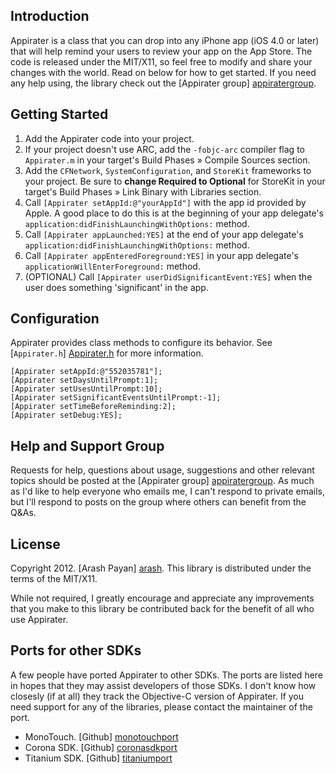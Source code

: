 Introduction
------------
Appirater is a class that you can drop into any iPhone app (iOS 4.0 or later) that will help remind your users
to review your app on the App Store. The code is released under the MIT/X11, so feel free to
modify and share your changes with the world. Read on below for how to get started. If you need any help using, 
the library check out the [Appirater group] [appiratergroup].


Getting Started
---------------
1. Add the Appirater code into your project.
2. If your project doesn't use ARC, add the `-fobjc-arc` compiler flag to `Appirater.m` in your target's Build Phases » Compile Sources section.
3. Add the `CFNetwork`, `SystemConfiguration`, and `StoreKit` frameworks to your project. Be sure to **change Required to Optional** for StoreKit in your target's Build Phases » Link Binary with Libraries section.
4. Call `[Appirater setAppId:@"yourAppId"]` with the app id provided by Apple. A good place to do this is at the beginning of your app delegate's `application:didFinishLaunchingWithOptions:` method.
5. Call `[Appirater appLaunched:YES]` at the end of your app delegate's `application:didFinishLaunchingWithOptions:` method.
6. Call `[Appirater appEnteredForeground:YES]` in your app delegate's `applicationWillEnterForeground:` method.
7. (OPTIONAL) Call `[Appirater userDidSignificantEvent:YES]` when the user does something 'significant' in the app.

Configuration
-------------

Appirater provides class methods to configure its behavior. See [`Appirater.h`] [Appirater.h] for more information.

```objc
[Appirater setAppId:@"552035781"];
[Appirater setDaysUntilPrompt:1];
[Appirater setUsesUntilPrompt:10];
[Appirater setSignificantEventsUntilPrompt:-1];
[Appirater setTimeBeforeReminding:2];
[Appirater setDebug:YES];
```

Help and Support Group
----------------------
Requests for help, questions about usage, suggestions and other relevant topics should be posted at the [Appirater group] [appiratergroup]. As much as I'd like to help everyone who emails me, I can't respond to private emails, but I'll respond to posts on the group where others can benefit from the Q&As.

License
-------
Copyright 2012. [Arash Payan] [arash].
This library is distributed under the terms of the MIT/X11.

While not required, I greatly encourage and appreciate any improvements that you make
to this library be contributed back for the benefit of all who use Appirater.

Ports for other SDKs
--------------
A few people have ported Appirater to other SDKs. The ports are listed here in hopes that they may assist developers of those SDKs. I don't know how closesly (if at all) they track the Objective-C version of Appirater. If you need support for any of the libraries, please contact the maintainer of the port.

+ MonoTouch. [Github] [monotouchport]
+ Corona SDK. [Github] [coronasdkport]
+ Titanium SDK. [Github] [titaniumport]

[appiratergroup]: http://groups.google.com/group/appirater
[homepage]: http://arashpayan.com/blog/index.php/2009/09/07/presenting-appirater/
[arash]: http://arashpayan.com
[Appirater.h]: https://github.com/arashpayan/appirater/blob/master/Appirater.h
[monotouchport]: https://github.com/chebum/Appirater-for-MonoTouch
[coronasdkport]: https://github.com/aliasgar84/Appirater
[titaniumport]: https://github.com/mpociot/TiAppirater
